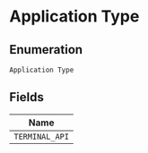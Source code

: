 
# Application Type

## Enumeration

`Application Type`

## Fields

| Name |
|  --- |
| `TERMINAL_API` |

